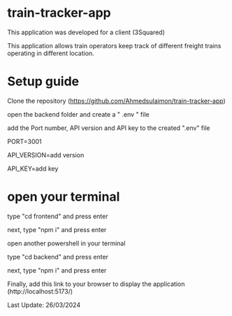 # train-tracker-app

 This application was developed for a client (3Squared)

 This application allows train operators keep track of different freight trains operating in different location.
 

# Setup guide

 Clone the repository (https://github.com/Ahmedsulaimon/train-tracker-app)

 open the backend folder and create a " .env " file

 add the Port number, API version and API key to the created ".env" file

 PORT=3001

 API_VERSION=add version

 API_KEY=add key

# open your terminal

 type "cd frontend" and press enter

 next, type "npm i" and press enter

 open another powershell in your terminal

 type "cd backend" and press enter

 next, type "npm i" and press enter

 Finally, add this link to your browser to display the application (http://localhost:5173/)

 Last Update: 26/03/2024
